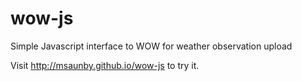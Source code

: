 wow-js
======

Simple Javascript interface to WOW for weather observation upload


Visit http://msaunby.github.io/wow-js to try it.

